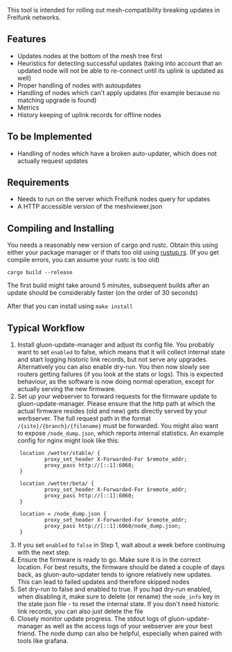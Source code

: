 This tool is intended for rolling out mesh-compatibility breaking updates in Freifunk networks.

## Features
* Updates nodes at the bottom of the mesh tree first
* Heuristics for detecting successful updates (taking into account that an updated node will not be able to re-connect until its uplink is updated as well)
* Proper handling of nodes with autoupdates
* Handling of nodes which can't apply updates (for example because no matching upgrade is found)
* Metrics
* History keeping of uplink records for offline nodes

## To be Implemented
* Handling of nodes which have a broken auto-updater, which does not actually request updates

## Requirements
* Needs to run on the server which Freifunk nodes query for updates
* A HTTP accessible version of the meshviewer.json

## Compiling and Installing
You needs a reasonably new version of cargo and rustc. Obtain this using either your package manager or if thats too old using [rustup.rs](https://rustup.rs). (If you get compile errors, you can assume your rustc is too old)

```
cargo build --release
```
The first build might take around 5 minutes, subsequent builds after an update should be considerably faster (on the order of 30 seconds)

After that you can install using `make install`

## Typical Workflow
1. Install gluon-update-manager and adjust its config file. You probably want to set `enabled` to false, which means that it will collect internal state and start logging historic link records, but not serve any upgrades. Alternatively you can also enable dry-run. You then now slowly see routers getting failures (if you look at the stats or logs). This is expected behaviour, as the software is now doing normal operation, except for actually serving the new firmware.
2. Set up your webserver to forward requests for the firmware update to gluon-update-manager. Please ensure that the http path at which the actual firmware resides (old and new) gets directly served by your werbserver. The full request path in the format `/{site}/{branch}/{filename}` must be forwarded. You might also want to expose `/node_dump.json`, which reports internal statistics. An example config for nginx might look like this:  
```
    location /wetter/stable/ {
            proxy_set_header X-Forwarded-For $remote_addr;
            proxy_pass http://[::1]:6060;
    }

    location /wetter/beta/ {
            proxy_set_header X-Forwarded-For $remote_addr;
            proxy_pass http://[::1]:6060;
    }

    location = /node_dump.json {
            proxy_set_header X-Forwarded-For $remote_addr;
            proxy_pass http://[::1]:6060/node_dump.json;
    }
```
3. If you set `enabled` to `false` in Step 1, wait about a week before continuing with the next step.
4. Ensure the firmware is ready to go. Make sure it is in the correct location. For best results, the firmware should be dated a couple of days back, as gluon-auto-updater tends to ignore relatively new updates. This can lead to failed updates and therefore skipped nodes
5. Set dry-run to false and enabled to true. If you had dry-run enabled, when disabling it, make sure to delete (or rename) the `node_info` key in the state json file - to reset the internal state. If you don't need historic link records, you can also just delete the file
6. Closely monitor update progress. The stdout logs of gluon-update-manager as well as the access logs of your webserver are your best friend. The node dump can also be helpful, especially when paired with tools like grafana.